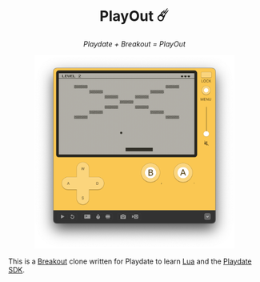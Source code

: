 <div align="center">
  <h1>PlayOut ☄️</h1>
  <p><i>Playdate + Breakout = PlayOut</i></p>

  <img width="400" src="playout.png">
</div>

This is a [Breakout] clone written for Playdate to learn [Lua] and the [Playdate
SDK].

  [Breakout]: https://en.wikipedia.org/wiki/Breakout_(video_game)
  [Lua]: https://www.lua.org/
  [Playdate SDK]: https://sdk.play.date/
